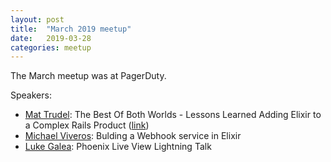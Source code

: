 ```yaml
---
layout: post
title:  "March 2019 meetup"
date:   2019-03-28
categories: meetup
---
```


The March meetup was at PagerDuty.

Speakers:

* [Mat Trudel](https://github.com/mtrudel): The Best Of Both Worlds - Lessons Learned Adding Elixir to a Complex Rails Product ([link](https://github.com/mtrudel/Toronto-Elixir-Meetup-Mar-2019/blob/master/deck.pdf))
* [Michael Viveros](https://github.com/MichaelViveros): Bulding a Webhook service in Elixir
* [Luke Galea](https://github.com/lukegalea): Phoenix Live View Lightning Talk

